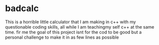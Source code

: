 # badcalc
This is a horrible little calculator that I am making in c++ with my questionable coding skills, all while I am teachingmy self c++ at the same time. fir me the goal of this project isnt for the cod to be good but a personal challenge to make it in as few lines as possible
